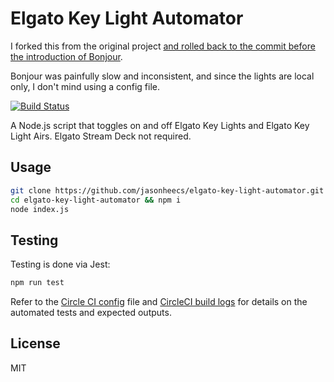 # Elgato Key Light Automator

I forked this from the original project [and rolled back to the commit before the introduction of Bonjour](https://github.com/jasonheecs/elgato-key-light-automator/tree/ead7eb0724150914c775e7bcae7a6ee8eaa9d9ab).

Bonjour was painfully slow and inconsistent, and since the lights are local only, I don't mind using a config file.

[![Build Status][circleci-badge]][circleci-link]

A Node.js script that toggles on and off Elgato Key Lights and Elgato Key Light Airs. Elgato Stream Deck not required.

## Usage
```bash
git clone https://github.com/jasonheecs/elgato-key-light-automator.git
cd elgato-key-light-automator && npm i
node index.js
```

## Testing
Testing is done via Jest:
```bash
npm run test
```

Refer to the [Circle CI config](.circleci/config.yml) file and [CircleCI build logs][circleci-link] for details on the automated tests and expected outputs.

## License
MIT

[circleci-badge]: https://circleci.com/gh/jasonheecs/elgato-key-light-automator.svg?style=svg
[circleci-link]: https://app.circleci.com/pipelines/github/jasonheecs/elgato-key-light-automator
